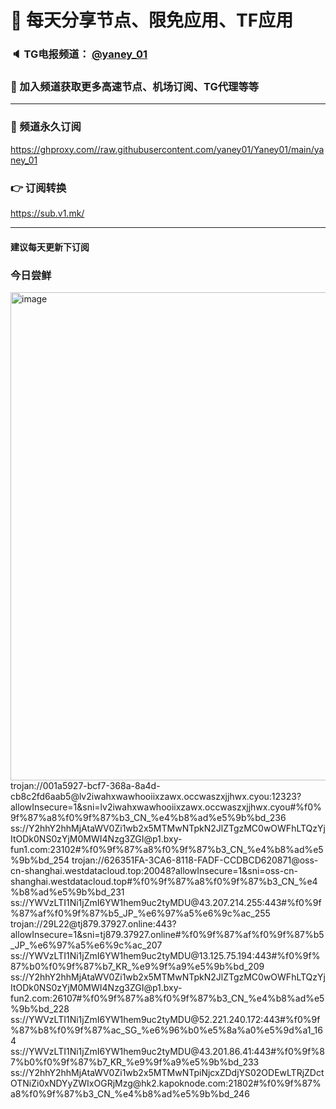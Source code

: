 # 🚀 每天分享节点、限免应用、TF应用
### 🔈 TG电报频道： [@yaney_01](https://t.me/yaney_01) 
### 🔔 加入频道获取更多高速节点、机场订阅、TG代理等等  
***
### 🔗  频道永久订阅
   https://ghproxy.com//raw.githubusercontent.com/yaney01/Yaney01/main/yaney_01
### 👉  订阅转换
   https://sub.v1.mk/
***
#### 建议每天更新下订阅
### 今日尝鲜
<img width="781" alt="image" src="https://user-images.githubusercontent.com/53202722/227819252-585267f1-15f8-4c0e-923b-74c7e8789cd0.png">
trojan://001a5927-bcf7-368a-8a4d-cb8c2fd6aab5@lv2iwahxwawhooiixzawx.occwaszxjjhwx.cyou:12323?allowInsecure=1&sni=lv2iwahxwawhooiixzawx.occwaszxjjhwx.cyou#%f0%9f%87%a8%f0%9f%87%b3_CN_%e4%b8%ad%e5%9b%bd_236
ss://Y2hhY2hhMjAtaWV0Zi1wb2x5MTMwNTpkN2JlZTgzMC0wOWFhLTQzYjItODk0NS0zYjM0MWI4Nzg3ZGI@p1.bxy-fun1.com:23102#%f0%9f%87%a8%f0%9f%87%b3_CN_%e4%b8%ad%e5%9b%bd_254
trojan://626351FA-3CA6-8118-FADF-CCDBCD620871@oss-cn-shanghai.westdatacloud.top:20048?allowInsecure=1&sni=oss-cn-shanghai.westdatacloud.top#%f0%9f%87%a8%f0%9f%87%b3_CN_%e4%b8%ad%e5%9b%bd_231
ss://YWVzLTI1Ni1jZmI6YW1hem9uc2tyMDU@43.207.214.255:443#%f0%9f%87%af%f0%9f%87%b5_JP_%e6%97%a5%e6%9c%ac_255
trojan://29L22@tj879.37927.online:443?allowInsecure=1&sni=tj879.37927.online#%f0%9f%87%af%f0%9f%87%b5_JP_%e6%97%a5%e6%9c%ac_207
ss://YWVzLTI1Ni1jZmI6YW1hem9uc2tyMDU@13.125.75.194:443#%f0%9f%87%b0%f0%9f%87%b7_KR_%e9%9f%a9%e5%9b%bd_209
ss://Y2hhY2hhMjAtaWV0Zi1wb2x5MTMwNTpkN2JlZTgzMC0wOWFhLTQzYjItODk0NS0zYjM0MWI4Nzg3ZGI@p1.bxy-fun2.com:26107#%f0%9f%87%a8%f0%9f%87%b3_CN_%e4%b8%ad%e5%9b%bd_228
ss://YWVzLTI1Ni1jZmI6YW1hem9uc2tyMDU@52.221.240.172:443#%f0%9f%87%b8%f0%9f%87%ac_SG_%e6%96%b0%e5%8a%a0%e5%9d%a1_164
ss://YWVzLTI1Ni1jZmI6YW1hem9uc2tyMDU@43.201.86.41:443#%f0%9f%87%b0%f0%9f%87%b7_KR_%e9%9f%a9%e5%9b%bd_233
ss://Y2hhY2hhMjAtaWV0Zi1wb2x5MTMwNTpiNjcxZDdjYS02ODEwLTRjZDctOTNiZi0xNDYyZWIxOGRjMzg@hk2.kapoknode.com:21802#%f0%9f%87%a8%f0%9f%87%b3_CN_%e4%b8%ad%e5%9b%bd_246
